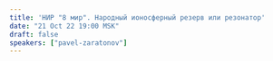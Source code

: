 ```yaml
---
title: 'НИР "8 мир". Народный ионосферный резерв или резонатор'
date: "21 Oct 22 19:00 MSK"
draft: false
speakers: ["pavel-zaratonov"]
---
```

